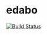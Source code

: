 # edabo

[![Build Status](https://travis-ci.org/mineo/edabo-rs.svg?branch=master)](https://travis-ci.org/mineo/edabo-rs)
